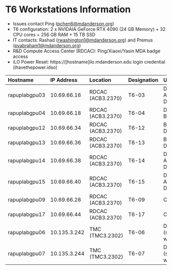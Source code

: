 # T6 Workstations Information

- Issues contact Ping (pchen6@mdanderson.org)
- T6 configuration: 2 x NVIDAIA GeForce RTX 4090 (24 GB Memory) + 32 CPU cores + 256 GB RAM + 15 TB SSD
- IT contacts: Rashad (rwashington1@mdanderson.org) and Premus (pvabraham1@mdanderson.org)
- R&D Compute Access Center (RDCAC): Ping/Xiaoxi/Yasin MDA badge access
- iLO Power Reset: https://[hostname]ilo.mdanderson.edu login credential (ihavethepower.idso)
  
| Hostname          | IP Address    | Location            | Designation      | Usage                              |
| :---------------- | :------------ | :------------------ | :--------------- | :--------------------------------- |
| rapuplabgpu03     | 10.69.66.16   | RDCAC (ACB3.2370)   | T6-03            | DL Modeling, App Deployment        |
| rapuplabgpu04     | 10.69.66.18   | RDCAC (ACB3.2370)   | T6-04            | DL Modeling, Bioinformatics        |
| rapuplabgpu12     | 10.69.66.34   | RDCAC (ACB3.2370)   | T6-12            | Bioinformatics, DL Modeling        |
| rapuplabgpu13     | 10.69.66.36   | RDCAC (ACB3.2370)   | T6-13            | Bioinformatics, DL Modeling        |
| rapuplabgpu14     | 10.69.66.38   | RDCAC (ACB3.2370)   | T6-14            | DL Modeling, App Development       |
| rapuplabgpu15     | 10.69.66.40   | RDCAC (ACB3.2370)   | T6-15            | DL Modeling, App Development       |
| rapuplabgpu09     | 10.69.66.28   | RDCAC (ACB3.2370)   | T6-09            | CLIA Team                          |
| rapuplabgpu17     | 10.69.66.44   | RDCAC (ACB3.2370)   | T6-17            | CLIA Team                          |
| rapuplabgpu06     | 10.135.3.242  | TMC   (TMC3.2302)   | T6-06            | DL Modeling (shared usage with FA5)|
| rapuplabgpu07     | 10.135.3.244  | TMC   (TMC3.2302)   | T6-07            | DL Modeling (shared usage with FA5)|

